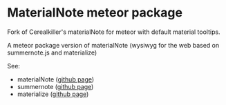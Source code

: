 # MaterialNote meteor package
Fork of Cerealkiller's materialNote for meteor with default material tooltips.

A meteor package version of materialNote (wysiwyg for the web based on summernote.js and materialize)

See:

- materialNote (<a href="https://github.com/Cerealkillerway/materialNote">github page</a>)
- summernote (<a href="https://github.com/summernote/summernote">github page</a>)
- materialize (<a href="https://github.com/Dogfalo/materialize">github page</a>)